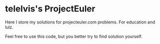 telelvis's ProjectEuler
============

Here I store my solutions for projecteuler.com problems.
For education and lulz.

Feel free to use this code, but you better try to find solution yourself.
